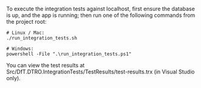 To execute the integration tests against localhost, first ensure the database is up, and the app is running; then run one of the following commands from the project root:

```
# Linux / Mac:
./run_integration_tests.sh

# Windows:
powershell -File ".\run_integration_tests.ps1"
```

You can view the test results at Src/DfT.DTRO.IntegrationTests/TestResults/test-results.trx (in Visual Studio only).
